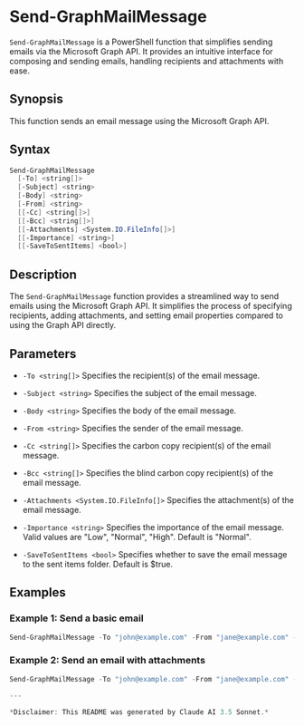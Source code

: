 # Send-GraphMailMessage

`Send-GraphMailMessage` is a PowerShell function that simplifies sending emails via the Microsoft Graph API. It provides an intuitive interface for composing and sending emails, handling recipients and attachments with ease.

## Synopsis

This function sends an email message using the Microsoft Graph API.

## Syntax

```powershell
Send-GraphMailMessage
  [-To] <string[]>
  [-Subject] <string>
  [-Body] <string>
  [-From] <string>
  [[-Cc] <string[]>]
  [[-Bcc] <string[]>]
  [[-Attachments] <System.IO.FileInfo[]>]
  [[-Importance] <string>]
  [[-SaveToSentItems] <bool>]
```

## Description

The `Send-GraphMailMessage` function provides a streamlined way to send emails using the Microsoft Graph API. It simplifies the process of specifying recipients, adding attachments, and setting email properties compared to using the Graph API directly.

## Parameters

- `-To <string[]>`
  Specifies the recipient(s) of the email message.

- `-Subject <string>`
  Specifies the subject of the email message.

- `-Body <string>`
  Specifies the body of the email message.

- `-From <string>`
  Specifies the sender of the email message.

- `-Cc <string[]>`
  Specifies the carbon copy recipient(s) of the email message.

- `-Bcc <string[]>`
  Specifies the blind carbon copy recipient(s) of the email message.

- `-Attachments <System.IO.FileInfo[]>`
  Specifies the attachment(s) of the email message.

- `-Importance <string>`
  Specifies the importance of the email message. Valid values are "Low", "Normal", "High". Default is "Normal".

- `-SaveToSentItems <bool>`
  Specifies whether to save the email message to the sent items folder. Default is $true.

## Examples

### Example 1: Send a basic email
```powershell
Send-GraphMailMessage -To "john@example.com" -From "jane@example.com" -Subject "Hello" -Body "This is a test email."
```

### Example 2: Send an email with attachments
```powershell
Send-GraphMailMessage -To "john@example.com" -From "jane@example.com" -Subject "Report" -Body "Please find the attached report." -Attachments "C:\report.pdf"

---

*Disclaimer: This README was generated by Claude AI 3.5 Sonnet.*
